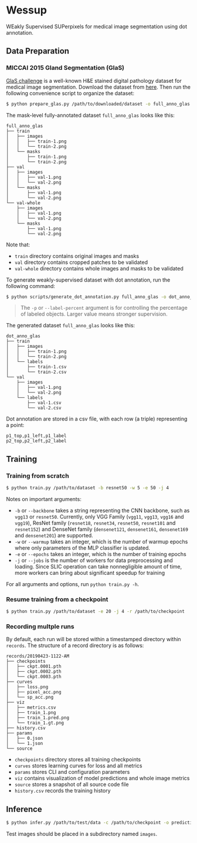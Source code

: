 # Wessup

WEakly Supervised SUPerpixels for medical image segmentation using dot annotation.

## Data Preparation

### MICCAI 2015 Gland Segmentation (GlaS)

[GlaS challenge](https://warwick.ac.uk/fac/sci/dcs/research/tia/glascontest/) is a well-known H&E stained digital pathology dataset for medical image segmentation. Download the dataset from [here](https://warwick.ac.uk/fac/sci/dcs/research/tia/glascontest/download/warwick_qu_dataset_released_2016_07_08.zip). Then run the following convenience script to organize the dataset:

```bash
$ python prepare_glas.py /path/to/downloaded/dataset -o full_anno_glas
```

The mask-level fully-annotated dataset `full_anno_glas` looks like this:

```
full_anno_glas
├── train
│   ├── images
│   │   ├── train-1.png
│   │   └── train-2.png
│   └── masks
│       ├── train-1.png
│       └── train-2.png
├── val
│   ├── images
│   │   ├── val-1.png
│   │   └── val-2.png
│   └── masks
│       ├── val-1.png
│       └── val-2.png
└── val-whole
    ├── images
    │   ├── val-1.png
    │   └── val-2.png
    └── masks
        ├── val-1.png
        └── val-2.png
```

Note that:

- `train` directory contains original images and masks
- `val` directory contains cropped patches to be validated
- `val-whole` directory contains whole images and masks to be validated

To generate weakly-supervised dataset with dot annotation, run the following command:

```bash
$ python scripts/generate_dot_annotation.py full_anno_glas -o dot_anno_glas -p 0.5
```

> The `-p` or `--label-percent` argument is for controlling the percentage of labeled objects. Larger value means stronger supervision.

The generated dataset `full_anno_glas` looks like this:

```
dot_anno_glas
├── train
│   ├── images
│   │   ├── train-1.png
│   │   └── train-2.png
│   └── labels
│       ├── train-1.csv
│       └── train-2.csv
└── val
    ├── images
    │   ├── val-1.png
    │   └── val-2.png
    └── labels
        ├── val-1.csv
        └── val-2.csv
```

Dot annotation are stored in a csv file, with each row (a triple) representing a point:

```csv
p1_top,p1_left,p1_label
p2_top,p2_left,p2_label
```

## Training

### Training from scratch

```bash
$ python train.py /path/to/dataset -b resnet50 -w 5 -e 50 -j 4
```

Notes on important arguments:

- `-b` or `--backbone` takes a string representing the CNN backbone, such as `vgg13` or `resnet50`. Currently, only VGG Family (`vgg11`, `vgg13`, `vgg16` and `vgg19`), ResNet family (`resnet18`, `resnet34`, `resnet50`, `resnet101` and `resnet152`) and DenseNet family (`densenet121`, `densenet161`, `densenet169` and `densenet201`) are supported.
- `-w` or `--warmup` takes an integer, which is the number of warmup epochs where only parameters of the MLP classifier is updated.
- `-e` or `--epochs` takes an integer, which is the number of training epochs
- `-j` or `--jobs` is the number of workers for data preprocessing and loading. Since SLIC operation can take nonnegligible amount of time, more workers can bring about significant speedup for training

For all arguments and options, run `python train.py -h`.

### Resume training from a checkpoint

```bash
$ python train.py /path/to/dataset -e 20 -j 4 -r /path/to/checkpoint
```

### Recording multple runs

By default, each run will be stored within a timestamped directory within `records`. The structure of a record directory is as follows:

```
records/20190423-1122-AM
├── checkpoints
│   ├── ckpt.0001.pth
│   ├── ckpt.0002.pth
│   └── ckpt.0003.pth
├── curves
│   ├── loss.png
│   ├── pixel_acc.png
│   └── sp_acc.png
├── viz
│   ├── metrics.csv
│   ├── train_1.png
│   ├── train_1.pred.png
│   └── train_1.gt.png
├── history.csv
├── params
│   ├── 0.json
│   └── 1.json
└── source
```

- `checkpoints` directory stores all training checkpoints
- `curves` stores learning curves for loss and all metrics
- `params` stores CLI and configuration parameters
- `viz` contains visualization of model predictions and whole image metrics
- `source` stores a snapshot of all source code file
- `history.csv` records the training history

## Inference

```bash
$ python infer.py /path/to/test/data -c /path/to/checkpoint -o prediction -j 4
```

Test images should be placed in a subdirectory named `images`.
